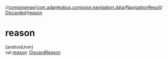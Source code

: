 //[composenav](../../../../index.md)/[com.adamkobus.compose.navigation.data](../../index.md)/[NavigationResult](../index.md)/[Discarded](index.md)/[reason](reason.md)

# reason

[androidJvm]\
val [reason](reason.md): [DiscardReason](../../-discard-reason/index.md)
